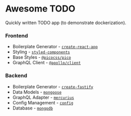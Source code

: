 # Awesome TODO

Quickly written TODO app (to demonstrate dockerization).

### Frontend
- Boilerplate Generator - [`create-react-app`](https://create-react-app.dev/)
- Styling - [`styled-components`](https://styled-components.com/)
- Base Styles - [`@picocss/pico`](https://picocss.com/)
- GraphQL Client - [`@apollo/client`](https://www.apollographql.com/docs/react/)

### Backend
- Boilerplate Generator - [`create-fastify`](https://github.com/fastify/create-fastify)
- Data Models - [`mongoose`](https://mongoosejs.com/)
- GraphQL Adapter - [`mercurius`](https://mercurius.dev/#/)
- Config Management - [`config`](https://github.com/lorenwest/node-config)
- Database - [`mongodb`](https://docs.mongodb.com/manual/installation/)
